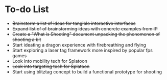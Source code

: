 # To-do List

- ~~Brainstorm a list of ideas for tangible interactive interfaces~~
- ~~Expand list of of brainstorming ideas with concrete examples from IP~~
- ~~Create a "What is Shooting" document unpacking the phenomenon of shooting a bit~~
- Start ideating a dragon experience with firebreathing and flying
- Start exploring a laser tag framework more inspired by popular fps games
- Look into mobility tech for Splatoon
- ~~Look into targeting tech for Splatoon~~
- Start using blitztag concept to build a functional prototype for shooting
